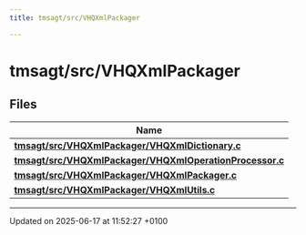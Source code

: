 ```yaml
---
title: tmsagt/src/VHQXmlPackager

---
```


# tmsagt/src/VHQXmlPackager



## Files

| Name           |
| -------------- |
| **[tmsagt/src/VHQXmlPackager/VHQXmlDictionary.c](_v_h_q_xml_dictionary_8c.md#file-vhqxmldictionary.c)**  |
| **[tmsagt/src/VHQXmlPackager/VHQXmlOperationProcessor.c](_v_h_q_xml_operation_processor_8c.md#file-vhqxmloperationprocessor.c)**  |
| **[tmsagt/src/VHQXmlPackager/VHQXmlPackager.c](_v_h_q_xml_packager_8c.md#file-vhqxmlpackager.c)**  |
| **[tmsagt/src/VHQXmlPackager/VHQXmlUtils.c](_v_h_q_xml_utils_8c.md#file-vhqxmlutils.c)**  |






-------------------------------

Updated on 2025-06-17 at 11:52:27 +0100
